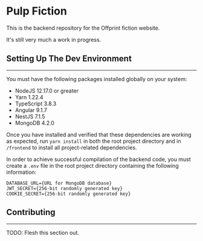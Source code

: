 # Pulp Fiction

This is the backend repository for the Offprint fiction website.

It's still very much a work in progress.

## Setting Up The Dev Environment
---

You must have the following packages installed globally on your system:

* NodeJS 12.17.0 or greater
* Yarn 1.22.4
* TypeScript 3.8.3
* Angular 9.1.7
* NestJS 7.1.5
* MongoDB 4.2.0

Once you have installed and verified that these dependencies are working as expected, run `yarn install` in both the root project directory and in `/frontend` to install all project-related dependencies.

In order to achieve successful compilation of the backend code, you must create a `.env` file in the root project directory containing the following information:
```
DATABASE_URL={URL for MongoDB database}
JWT_SECRET={256-bit randomly generated key}
COOKIE_SECRET={256-bit randomly generated key}
```

## Contributing
---

TODO: Flesh this section out.